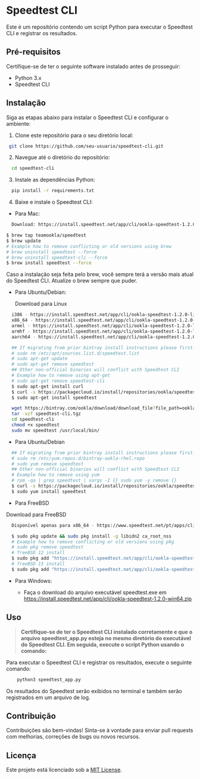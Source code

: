 # Speedtest CLI

Este é um repositório contendo um script Python para executar o Speedtest CLI e registrar os resultados.

## Pré-requisitos

Certifique-se de ter o seguinte software instalado antes de prosseguir:

- Python 3.x
- Speedtest CLI

## Instalação

Siga as etapas abaixo para instalar o Speedtest CLI e configurar o ambiente:

1. Clone este repositório para o seu diretório local:

  ```bash
   git clone https://github.com/seu-usuario/speedtest-cli.git
  ```

2. Navegue até o diretório do repositório:

  ```bash
    cd speedtest-cli
  ```

3. Instale as dependências Python:

  ```bash
    pip install -r requirements.txt
  ```

4. Baixe e instale o Speedtest CLI:

  - Para Mac:

  ```bash
    Download: https://install.speedtest.net/app/cli/ookla-speedtest-1.2.0-macosx-universal.tgz
  ```


  ```bash
  $ brew tap teamookla/speedtest
  $ brew update
  # Example how to remove conflicting or old versions using brew
  # brew uninstall speedtest --force
  # brew uninstall speedtest-cli --force
  $ brew install speedtest --force
  ```
  Caso a instalação seja feita pelo brew, você sempre terá a versão mais atual do Speedtest CLI. Atualize o brew sempre que puder.


  - Para Ubuntu/Debian:

    Download para Linux   

  ```bash
    i386 - https://install.speedtest.net/app/cli/ookla-speedtest-1.2.0-linux-i386.tgz
    x86_64 - https://install.speedtest.net/app/cli/ookla-speedtest-1.2.0-linux-x86_64.tgz
    armel - https://install.speedtest.net/app/cli/ookla-speedtest-1.2.0-linux-armel.tgz
    armhf - https://install.speedtest.net/app/cli/ookla-speedtest-1.2.0-linux-armhf.tgz
    aarch64 - https://install.speedtest.net/app/cli/ookla-speedtest-1.2.0-linux-aarch64.tgz
  ```

  ```bash
    ## If migrating from prior bintray install instructions please first...
    # sudo rm /etc/apt/sources.list.d/speedtest.list
    # sudo apt-get update
    # sudo apt-get remove speedtest
    ## Other non-official binaries will conflict with Speedtest CLI
    # Example how to remove using apt-get
    # sudo apt-get remove speedtest-cli
    $ sudo apt-get install curl
    $ curl -s https://packagecloud.io/install/repositories/ookla/speedtest-cli/script.deb.sh | sudo bash
    $ sudo apt-get install speedtest
  ```

  ```bash
    wget https://bintray.com/ookla/download/download_file?file_path=ookla-speedtest-1.0.0-x86_64-linux.tgz -O speedtest-cli.tgz
    tar -xzf speedtest-cli.tgz
    cd speedtest-cli
    chmod +x speedtest
    sudo mv speedtest /usr/local/bin/
  ```
  - Para Ubuntu/Debian
  
  ```bash
    ## If migrating from prior bintray install instructions please first...
    # sudo rm /etc/yum.repos.d/bintray-ookla-rhel.repo
    # sudo yum remove speedtest
    ## Other non-official binaries will conflict with Speedtest CLI
    # Example how to remove using yum
    # rpm -qa | grep speedtest | xargs -I {} sudo yum -y remove {}
    $ curl -s https://packagecloud.io/install/repositories/ookla/speedtest-cli/script.rpm.sh | sudo bash
    $ sudo yum install speedtest
  ```
  - Para FreeBSD

  Download para FreeBSD

  ```bash
    Disponível apenas para x86_64 - https://www.speedtest.net/pt/apps/cli#freebsd-flyout
  ```

  ```bash
    $ sudo pkg update && sudo pkg install -g libidn2 ca_root_nss
    # Example how to remove conflicting or old versions using pkg
    # sudo pkg remove speedtest
    # freeBSD 12 install
    $ sudo pkg add "https://install.speedtest.net/app/cli/ookla-speedtest-1.2.0-freebsd12-x86_64.pkg"
    # freeBSD 13 install
    $ sudo pkg add "https://install.speedtest.net/app/cli/ookla-speedtest-1.2.0-freebsd13-x86_64.pkg"
  ```
  - Para Windows:

    - Faça o download do arquivo executável speedtest.exe em https://install.speedtest.net/app/cli/ookla-speedtest-1.2.0-win64.zip
    
## Uso

> **Certifique-se de ter o Speedtest CLI instalado corretamente e que o arquivo speedtest_app.py esteja no mesmo diretório do executável do Speedtest CLI. Em seguida, execute o script Python usando o comando:**
  
  Para executar o Speedtest CLI e registrar os resultados, execute o seguinte comando:

  ```bash
      python3 speedtest_app.py
  ```
    
  Os resultados do Speedtest serão exibidos no terminal e também serão registrados em um arquivo de log.

## Contribuição

  Contribuições são bem-vindas! Sinta-se à vontade para enviar pull requests com melhorias, correções de bugs ou novos recursos.

## Licença
  Este projeto está licenciado sob a [MIT License](https://github.com/ScParis/SpeedTest_Py/blob/main/LICENSE).
